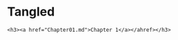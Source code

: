<!DOCTYPE html>
<html lang="en">
<head>
    <meta charset="UTF-8">
</head>
<body>

<h1>Tangled</h1>


    <h3><a href="Chapter01.md">Chapter 1</a></ahref></h3>
    

</body>
</html>